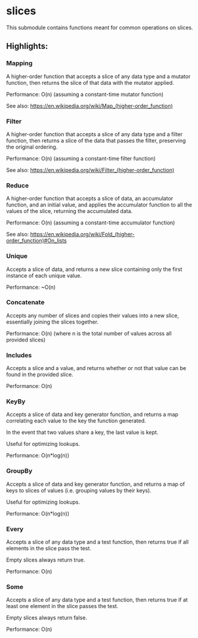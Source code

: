# slices
This submodule contains functions meant for common operations on slices.

## Highlights:

### Mapping
A higher-order function that accepts a slice of any data type and a mutator function, then returns the slice of that data with the mutator applied.

Performance: O(n) (assuming a constant-time mutator function)

See also: https://en.wikipedia.org/wiki/Map_(higher-order_function)

### Filter
A higher-order function that accepts a slice of any data type and a filter function, then returns a slice of the data that passes the filter, preserving the original ordering.

Performance: O(n) (assuming a constant-time filter function)

See also: https://en.wikipedia.org/wiki/Filter_(higher-order_function)

### Reduce
A higher-order function that accepts a slice of data, an accumulator function, and an initial value, and applies the accumulator function to all the values of the slice, returning the accumulated data.

Performance: O(n) (assuming a constant-time accumulator function)

See also: https://en.wikipedia.org/wiki/Fold_(higher-order_function)#On_lists

### Unique
Accepts a slice of data, and returns a new slice containing only the first instance of each unique value.

Performance: ~O(n)

### Concatenate
Accepts any number of slices and copies their values into a new slice, essentially joining the slices together.

Performance: O(n) (where n is the total number of values across all provided slices)

### Includes
Accepts a slice and a value, and returns whether or not that value can be found in the provided slice.

Performance: O(n)

### KeyBy
Accepts a slice of data and key generator function, and returns a map correlating each value to the key the function generated.

In the event that two values share a key, the last value is kept.

Useful for optimizing lookups.

Performance: O(n*log(n))

### GroupBy
Accepts a slice of data and key generator function, and returns a map of keys to slices of values (i.e. grouping values by their keys).

Useful for optimizing lookups.

Performance: O(n*log(n))

### Every
Accepts a slice of any data type and a test function, then returns true if all elements in the slice pass the test.

Empty slices always return true.

Performance: O(n)

### Some
Accepts a slice of any data type and a test function, then returns true if at least one element in the slice passes the test.

Empty slices always return false.

Performance: O(n)
